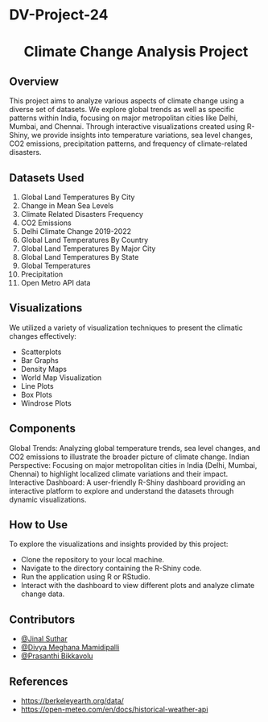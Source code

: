 # DV-Project-24
<h1  align="center">Climate Change Analysis Project </h1>


## Overview
<p>This project aims to analyze various aspects of climate change using a diverse set of datasets. We explore global trends as well as specific patterns within India, focusing on major metropolitan cities like Delhi, Mumbai, and Chennai. Through interactive visualizations created using R-Shiny, we provide insights into temperature variations, sea level changes, CO2 emissions, precipitation patterns, and frequency of climate-related disasters.</p>

## Datasets Used
<ol>
  <li>Global Land Temperatures By City</li>
  <li>Change in Mean Sea Levels</li>
  <li>Climate Related Disasters Frequency</li>
  <li>CO2 Emissions</li>
  <li>Delhi Climate Change 2019-2022</li>
  <li>Global Land Temperatures By Country</li>
  <li>Global Land Temperatures By Major City</li>
  <li>Global Land Temperatures By State</li>
  <li>Global Temperatures</li>
  <li>Precipitation</li>
  <li>Open Metro API data </li>
</ol>

## Visualizations
<p> We utilized a variety of visualization techniques to present the climatic changes effectively:</p>
<ul>
  <li>Scatterplots</li>
  <li>Bar Graphs</li>
  <li>Density Maps</li>
  <li>World Map Visualization</li>
  <li>Line Plots</li>
  <li>Box Plots</li>
  <li>Windrose Plots</li>
</ul>
 


## Components
Global Trends: Analyzing global temperature trends, sea level changes, and CO2 emissions to illustrate the broader picture of climate change.
Indian Perspective: Focusing on major metropolitan cities in India (Delhi, Mumbai, Chennai) to highlight localized climate variations and their impact.
Interactive Dashboard: A user-friendly R-Shiny dashboard providing an interactive platform to explore and understand the datasets through dynamic visualizations.

## How to Use 
<p>To explore the visualizations and insights provided by this project:</p>
<ul>
  <li>Clone the repository to your local machine.</li>
  <li>Navigate to the directory containing the R-Shiny code.</li>
  <li>Run the application using R or RStudio.</li>
  <li>Interact with the dashboard to view different plots and analyze climate change data.</li>
</ul>


## Contributors

- [@Jinal Suthar](https://github.com/jinalsuthar25)
- [@Divya Meghana Mamidipalli](https://github.com/DivyaMeghana7686)
- [@Prasanthi Bikkavolu](https://github.com/Prasanthi1201)

## References
- https://berkeleyearth.org/data/
- https://open-meteo.com/en/docs/historical-weather-api
  



